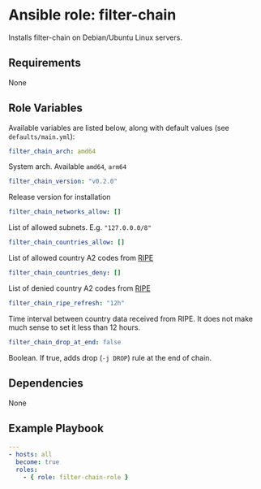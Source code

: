 # Ansible role: filter-chain
Installs filter-chain on Debian/Ubuntu Linux servers.

## Requirements
None

## Role Variables
Available variables are listed below, along with default values (see `defaults/main.yml`):


```yaml
filter_chain_arch: amd64
```
System arch. Available `amd64`, `arm64`


```yaml
filter_chain_version: "v0.2.0"
```
Release version for installation


```yaml
filter_chain_networks_allow: []
```
List of allowed subnets. E.g. `"127.0.0.0/8"`


```yaml
filter_chain_countries_allow: []
```
List of allowed country A2 codes from [RIPE](https://www.ripe.net/participate/member-support/list-of-members/list-of-country-codes-and-rirs)


```yaml
filter_chain_countries_deny: []
```
List of denied country A2 codes from [RIPE](https://www.ripe.net/participate/member-support/list-of-members/list-of-country-codes-and-rirs)


```yaml
filter_chain_ripe_refresh: "12h"
```
Time interval between country data received from RIPE. It does not make much sense to set it less than 12 hours.

```yaml
filter_chain_drop_at_end: false
```
Boolean. If true, adds drop (`-j DROP`) rule at the end of chain.

## Dependencies
None

## Example Playbook
```yaml
---
- hosts: all
  become: true
  roles:
    - { role: filter-chain-role }
```